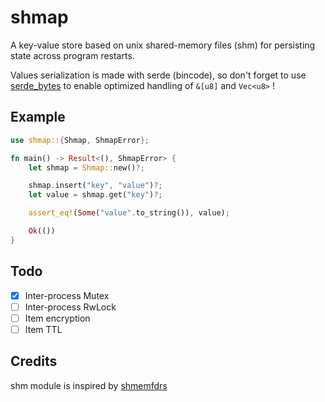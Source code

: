 # shmap

A key-value store based on unix shared-memory files (shm) for persisting state across program restarts.

Values serialization is made with serde (bincode), so don't forget to use [serde_bytes](https://crates.io/crates/serde_bytes) to enable optimized handling of `&[u8]` and `Vec<u8>` !

## Example

```rust
use shmap::{Shmap, ShmapError};

fn main() -> Result<(), ShmapError> {
    let shmap = Shmap::new()?;

    shmap.insert("key", "value")?;
    let value = shmap.get("key")?;

    assert_eq!(Some("value".to_string()), value);

    Ok(())
}
```

## Todo

- [x] Inter-process Mutex
- [ ] Inter-process RwLock
- [ ] Item encryption
- [ ] Item TTL

## Credits

shm module is inspired by [shmemfdrs](https://crates.io/crates/shmemfdrs)
